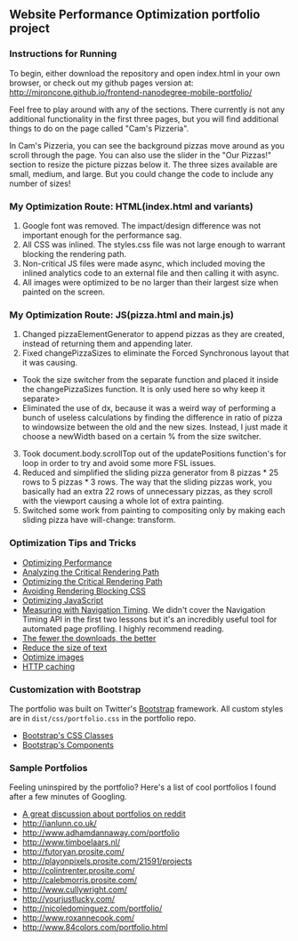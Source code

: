 ## Website Performance Optimization portfolio project

### Instructions for Running

To begin, either download the repository and open index.html in your own browser, or check out my github pages version at: http://mjroncone.github.io/frontend-nanodegree-mobile-portfolio/

Feel free to play around with any of the sections. There currently is not any additional functionality in the first three pages, but you will find additional things to do on the page called "Cam's Pizzeria".

In Cam's Pizzeria, you can see the background pizzas move around as you scroll through the page. You can also use the slider in the "Our Pizzas!" section to resize the picture pizzas below it. The three sizes available are small, medium, and large. But you could change the code to include any number of sizes!

### My Optimization Route: HTML(index.html and variants)

1. Google font was removed. The impact/design difference was not important enough for the performance sag.
2. All CSS was inlined. The styles.css file was not large enough to warrant blocking the rendering path.
3. Non-critical JS files were made async, which included moving the inlined analytics code to an external file and then calling it with async.
4. All images were optimized to be no larger than their largest size when painted on the screen.

### My Optimization Route: JS(pizza.html and main.js)

1. Changed pizzaElementGenerator to append pizzas as they are created, instead of returning them and appending later.
2. Fixed changePizzaSizes to eliminate the Forced Synchronous layout that it was causing.
  * Took the size switcher from the separate function and placed it inside the changePizzaSizes function. It is only used here so why keep it separate>
  * Eliminated the use of dx, because it was a weird way of performing a bunch of useless calculations by finding the difference in ratio of pizza to windowsize between
  the old and the new sizes. Instead, I just made it choose a newWidth based on a certain % from the size switcher.
3. Took document.body.scrollTop out of the updatePositions function's for loop in order to try and avoid some more FSL issues.
4. Reduced and simplified the sliding pizza generator from 8 pizzas * 25 rows to 5 pizzas * 3 rows. The way that
the sliding pizzas work, you basically had an extra 22 rows of unnecessary pizzas, as they scroll with the viewport causing a whole lot of extra painting.
5. Switched some work from painting to compositing only by making each sliding pizza have will-change: transform.

### Optimization Tips and Tricks
* [Optimizing Performance](https://developers.google.com/web/fundamentals/performance/ "web performance")
* [Analyzing the Critical Rendering Path](https://developers.google.com/web/fundamentals/performance/critical-rendering-path/analyzing-crp.html "analyzing crp")
* [Optimizing the Critical Rendering Path](https://developers.google.com/web/fundamentals/performance/critical-rendering-path/optimizing-critical-rendering-path.html "optimize the crp!")
* [Avoiding Rendering Blocking CSS](https://developers.google.com/web/fundamentals/performance/critical-rendering-path/render-blocking-css.html "render blocking css")
* [Optimizing JavaScript](https://developers.google.com/web/fundamentals/performance/critical-rendering-path/adding-interactivity-with-javascript.html "javascript")
* [Measuring with Navigation Timing](https://developers.google.com/web/fundamentals/performance/critical-rendering-path/measure-crp.html "nav timing api"). We didn't cover the Navigation Timing API in the first two lessons but it's an incredibly useful tool for automated page profiling. I highly recommend reading.
* <a href="https://developers.google.com/web/fundamentals/performance/optimizing-content-efficiency/eliminate-downloads.html">The fewer the downloads, the better</a>
* <a href="https://developers.google.com/web/fundamentals/performance/optimizing-content-efficiency/optimize-encoding-and-transfer.html">Reduce the size of text</a>
* <a href="https://developers.google.com/web/fundamentals/performance/optimizing-content-efficiency/image-optimization.html">Optimize images</a>
* <a href="https://developers.google.com/web/fundamentals/performance/optimizing-content-efficiency/http-caching.html">HTTP caching</a>

### Customization with Bootstrap
The portfolio was built on Twitter's <a href="http://getbootstrap.com/">Bootstrap</a> framework. All custom styles are in `dist/css/portfolio.css` in the portfolio repo.

* <a href="http://getbootstrap.com/css/">Bootstrap's CSS Classes</a>
* <a href="http://getbootstrap.com/components/">Bootstrap's Components</a>

### Sample Portfolios

Feeling uninspired by the portfolio? Here's a list of cool portfolios I found after a few minutes of Googling.

* <a href="http://www.reddit.com/r/webdev/comments/280qkr/would_anybody_like_to_post_their_portfolio_site/">A great discussion about portfolios on reddit</a>
* <a href="http://ianlunn.co.uk/">http://ianlunn.co.uk/</a>
* <a href="http://www.adhamdannaway.com/portfolio">http://www.adhamdannaway.com/portfolio</a>
* <a href="http://www.timboelaars.nl/">http://www.timboelaars.nl/</a>
* <a href="http://futoryan.prosite.com/">http://futoryan.prosite.com/</a>
* <a href="http://playonpixels.prosite.com/21591/projects">http://playonpixels.prosite.com/21591/projects</a>
* <a href="http://colintrenter.prosite.com/">http://colintrenter.prosite.com/</a>
* <a href="http://calebmorris.prosite.com/">http://calebmorris.prosite.com/</a>
* <a href="http://www.cullywright.com/">http://www.cullywright.com/</a>
* <a href="http://yourjustlucky.com/">http://yourjustlucky.com/</a>
* <a href="http://nicoledominguez.com/portfolio/">http://nicoledominguez.com/portfolio/</a>
* <a href="http://www.roxannecook.com/">http://www.roxannecook.com/</a>
* <a href="http://www.84colors.com/portfolio.html">http://www.84colors.com/portfolio.html</a>
